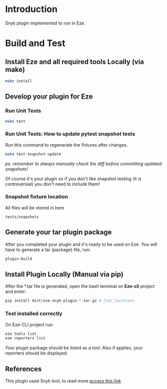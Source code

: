 
# Introduction 

Snyk plugin implemented to run in Eze.

# Build and Test

## Install Eze and all required tools Locally (via make)

```bash
make install
```

## Develop your plugin for Eze

### Run Unit Tests

```bash
make test
```

### Run Unit Tests: How to update pytest snapshot tests

Run this command to regenerate the fixtures after changes.

```bash
make test-snapshot-update
```

_ps. remember to always manually check the diff before committing updated snapshots!_

Of course it's your plugin so if you don't like snapshot testing (it is controversial) you don't need to include them!

### Snapshot fixture location

All files will be stored in here

```
tests/snapshots
```

## Generate your tar plugin package

After you completed your plugin and it's ready to be used on Eze. You will have to generate a tar (package) file, run:

```bash
plugin-build
```


## Install Plugin Locally (Manual via pip)
After the *.tar file is generated, open the bash terminal on **Eze-cli** project and enter:

```python
pip install dist/eze-snyk-plugin-*.tar.gz # [tar_location]
```

### Test installed correctly
On Eze-CLI project run: 

```bash
eze tools list
eze reporters list
```
Your plugin package should be listed as a tool. Also if applies, your reporters should be displayed.

## References
This plugin used Snyk tool, to read more [access this link](https://snyk.io/)